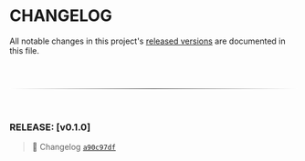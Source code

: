 # CHANGELOG

All notable changes in this project's [released versions](../../releases) are documented in this file.

<br>

[![hr](https://raw.githubusercontent.com/ahmadawais/stuff/master/images/git/hr.png)](/)

<br>


### RELEASE: [v0.1.0]

> 📖 Changelog [`a90c97df`](https://github.com/Rajekevin/blue-owl-chrome-theme/commit/a90c97df230df808e027b2bb2f6ae635abe56f05) <br>


